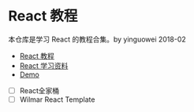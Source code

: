 # React 教程

本仓库是学习 React 的教程合集。by yinguowei 2018-02



- [React 教程](react-tutorial.md)
- [React 学习资料](react-material.md)
- [Demo](demo.md)
- [ ] React全家桶
- [ ] Wilmar React Template